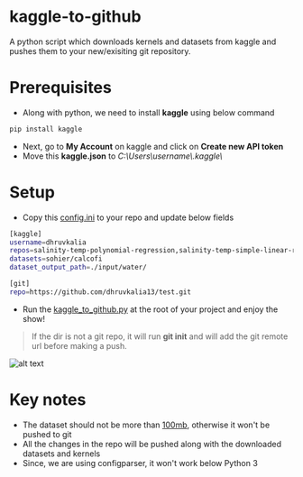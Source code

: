 # kaggle-to-github
A python script which downloads kernels and datasets from kaggle and pushes them to your new/exisiting git repository.

# Prerequisites
  - Along with python, we need to install **kaggle** using below command
```sh
pip install kaggle
```
  - Next, go to **My Account** on kaggle and click on **Create new API token**
  - Move this **kaggle.json** to *C:\Users\username\\.kaggle\\*

# Setup
  - Copy this [config.ini](https://github.com/dhruvkalia13/kaggle-to-github/blob/master/config.ini) to your repo and update below fields
```sh
[kaggle]
username=dhruvkalia
repos=salinity-temp-polynomial-regression,salinity-temp-simple-linear-regression
datasets=sohier/calcofi
dataset_output_path=./input/water/

[git]
repo=https://github.com/dhruvkalia13/test.git
```
  - Run the [kaggle_to_github.py](https://github.com/dhruvkalia13/kaggle-to-github/blob/master/kaggle_to_github.py) at the root of your project and enjoy the show!
>If the dir is not a git repo, it will run **git init** and will add the git remote url before making a push.

![alt text](https://github.com/dhruvkalia13/kaggle-to-github/blob/master/screen-capture.png)

# Key notes
  - The dataset should not be more than [100mb](https://help.github.com/en/github/managing-large-files/conditions-for-large-files), otherwise it won't be pushed to git
  - All the changes in the repo will be pushed along with the downloaded datasets and kernels
  - Since, we are using configparser, it won't work below Python 3
